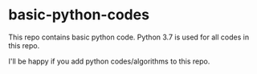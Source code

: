 # basic-python-codes
This repo contains basic python code.
Python 3.7 is used for all codes in this repo.

I'll be happy if you add python codes/algorithms to this repo. 
